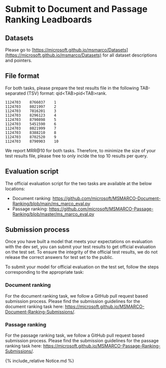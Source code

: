 # Submit to Document and Passage Ranking Leadboards

## Datasets

Please go to [https://microsoft.github.io/msmarco/Datasets](https://microsoft.github.io/msmarco/Datasets) for all dataset descriptions and pointers.

## File format

For both tasks, please prepare the test results file in the following TAB-separated (TSV) format: qid\<TAB\>pid\<TAB\>rank.

````
1124703    8766037    1
1124703    8021997    2
1124703    7816201    3
1124703    8296123    4
1124703    8790898    5
1124703    5451590    6
1124703    8021999    7
1124703    8388210    8
1124703    8702520    9
1124703    8790903    10
````

We report MRR@10 for both tasks. Therefore, to minimize the size of your test results file, please free to only inclde the top 10 results per query.

## Evaluation script

The official evaluation script for the two tasks are available at the below locations:
* Document ranking: <https://github.com/microsoft/MSMARCO-Document-Ranking/blob/main/ms_marco_eval.py>
* Passage ranking: <https://github.com/microsoft/MSMARCO-Passage-Ranking/blob/master/ms_marco_eval.py>

## Submission process

Once you have built a model that meets your expectations on evaluation with the dev set, you can submit your test results to get official evaluation on the test set.
To ensure the integrity of the official test results, we do not release the correct answers for test set to the public.

To submit your model for official evaluation on the test set, follow the steps corresponding to the appropriate task:

### Document ranking

For the document ranking task, we follow a GitHub pull request based submission process.
Please find the submission guidelines for the document ranking task here: <https://microsoft.github.io/MSMARCO-Document-Ranking-Submissions/>.

### Passage ranking

For the passage ranking task, we follow a GitHub pull request based submission process.
Please find the submission guidelines for the passage ranking task here: <https://microsoft.github.io/MSMARCO-Passage-Ranking-Submissions/>.

<!---
For the passage ranking task, we will move to a GitHub pull request based submission process in the near future.
But currently, please generate your results file for the Dev and Test sets, and then submit the following information by [email](mailto:ms-marco@microsoft.com?subject=MS%20Marco%20Submission).
* Individual/Team Name: Name of the individual or the team to appear in the leaderboard [Required]
* Individual/Team Institution: Name of the institution of the individual or the team to appear in the leaderboard [Optional]
* Model information: Name of the model/technique to appear in the leaderboard [Required]
* Paper Information: Name, Citation, URL of the paper if model is from a published work to appear in the leaderboard [Optional]
* Code Information: A github repo of your model, instruction of how to use, etc [Optional]

To encourage reproducibility of results we encourage all teams to submit their code along with documentation and hyperparameters used.

The Test set is meant to be a blind set.
We want to discourage modeling decisions based Test numbers to avoid overfitting to the set.
To ensure this, we request participants to submit:

1. No more than 2 runs in any given period of 30 days.
2. No more than 1 run with very small changes, such as different random seeds or different hyper-parameters (e.g., small changes in number of layers or number of training epochs).

Participants who may want to run ablation studies on their models are encouraged to do so on the dev set, but not on the Test set.
-->

{% include_relative Notice.md %}
